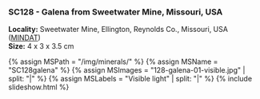 
### SC128 - Galena from Sweetwater Mine, Missouri, USA

**Locality:** Sweetwater Mine, Ellington, Reynolds Co., Missouri, USA  ([MINDAT](https://www.mindat.org/loc-3866.html))  
**Size:** 4 x 3 x 3.5 cm  

{% assign MSPath = "/img/minerals/" %}
{% assign MSName = "SC128galena" %}
{% assign MSImages = "128-galena-01-visible.jpg" | split: "|" %}
{% assign MSLabels = "Visible light" | split: "|" %}
{% include slideshow.html %}


